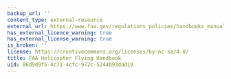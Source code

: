```yaml
---
backup_url: ''
content_type: external-resource
external_url: https://www.faa.gov/regulations_policies/handbooks_manuals/aviation/helicopter_flying_handbook/
has_external_licence_warning: true
has_external_license_warning: true
is_broken: ''
license: https://creativecommons.org/licenses/by-nc-sa/4.0/
title: FAA Helicopter Flying Handbook
uid: 86d9d9f5-4c71-4cfc-972c-5244b93dad19
---
```

